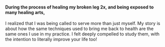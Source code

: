 ---
---
#### During the process of healing my broken leg 2x, and being exposed to many healing arts,

I realized that I was being called to serve more than just myself. My story is about how the same techniques used to bring me back to health are the same ones I use in my practice. I felt deeply compelled to study them, with the intention to literally improve  your life too!

